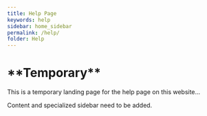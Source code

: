 ```yaml
---
title: Help Page
keywords: help
sidebar: home_sidebar 
permalink: /help/ 
folder: Help
---
```


# \*\*Temporary\*\* #   

This is a temporary landing page for the help page on this website...  

Content and specialized sidebar need to be added.


